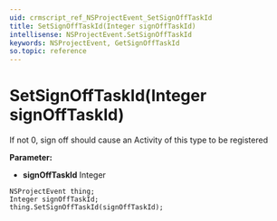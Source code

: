 ```yaml
---
uid: crmscript_ref_NSProjectEvent_SetSignOffTaskId
title: SetSignOffTaskId(Integer signOffTaskId)
intellisense: NSProjectEvent.SetSignOffTaskId
keywords: NSProjectEvent, GetSignOffTaskId
so.topic: reference
---
```


# SetSignOffTaskId(Integer signOffTaskId)

If not 0, sign off should cause an Activity of this type to be registered

**Parameter:** 
* **signOffTaskId** Integer

```crmscript
NSProjectEvent thing;
Integer signOffTaskId;
thing.SetSignOffTaskId(signOffTaskId);
```


